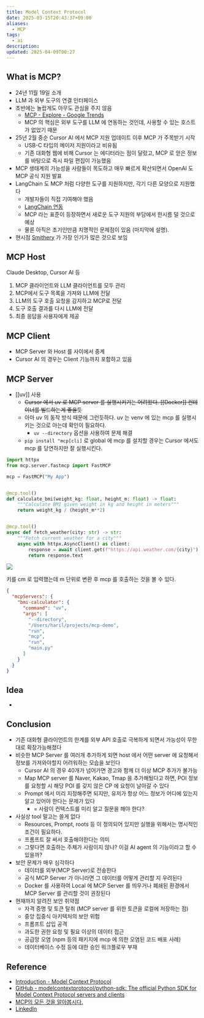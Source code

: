 ```yaml
---
title: Model Context Protocol
date: 2025-03-15T20:43:37+09:00
aliases:
  - MCP
tags:
  - ai
description: 
updated: 2025-04-09T00:27
---
```


## What is MCP?

- 24년 11월 19일 소개
- LLM 과 외부 도구의 연결 인터페이스
- 초반에는 놀랍게도 아무도 관심을 주지 않음
    - [MCP - Explore - Google Trends](https://trends.google.com/trends/explore?date=today%203-m&q=MCP&hl=en)
    - MCP 의 핵심은 외부 도구를 LLM 에 연동하는 것인데, 사용할 수 있는 호스트가 없었기 때문
- 25년 2월 중순 Cursor AI 에서 MCP 지원 업데이트 이후 MCP 가 주목받기 시작
    - USB-C 타입의 메이저 지원이라고 비유됨
    - 기존 대화형 웹에 비해 Cursor 는 에디터라는 점이 달랐고, MCP 로 얻은 정보를 바탕으로 즉시 파일 편집이 가능했음
- MCP 생태계의 가능성을 사람들이 목도하고 매우 빠르게 확산되면서 OpenAI 도 MCP 공식 지원 발표
- LangChain 도 MCP 처럼 다양한 도구를 지원하지만, 각기 다른 모양으로 지원했다
    - 개발자들이 직접 기여해야 했음
    - [LangChain 연동](https://guide.ncloud-docs.com/docs/clovastudio-dev-langchain)
    - MCP 라는 표준이 등장하면서 새로운 도구 지원의 부담에서 한시름 덜 것으로 예상
    - 물론 아직은 초기인만큼 치명적인 문제점이 있음 (마지막에 설명).
- 현시점 [Smithery](https://smithery.ai/) 가 가장 인기가 많은 것으로 보임

## MCP Host

Claude Desktop, Cursor AI 등

1. MCP 클라이언트와 LLM 클라이언트를 모두 관리
2. MCP에서 도구 목록을 가져와 LLM에 전달
3. LLM의 도구 호출 요청을 감지하고 MCP로 전달
4. 도구 호출 결과를 다시 LLM에 전달
5. 최종 응답을 사용자에게 제공

## MCP Client

- MCP Server 와 Host 를 사이에서 중계
- Cursor AI 의 경우는 Client 기능까지 포함하고 있음

## MCP Server

- [[uv]] 사용
    - ~~Cursor 에서 uv 로 MCP server 를 실행시키기는 어려웠다. [[Docker]] 컨테이너를 빌드하는게 좋을듯~~
    - 아마 uv 의 동작 방식 때문에 그런듯하다. uv 는 venv 에 있는 mcp 를 실행시키는 것으로 아는데 확인이 필요하다.
        - `uv --directory` 옵션을 사용하여 문제 해결
    - `pip install "mcp[cli]` 로 global 에 mcp 를 설치할 경우는 Cursor 에서도 mcp 를 당연하지만 잘 실행시킨다.

```python
import httpx
from mcp.server.fastmcp import FastMCP

mcp = FastMCP("My App")


@mcp.tool()
def calculate_bmi(weight_kg: float, height_m: float) -> float:
    """Calculate BMI given weight in kg and height in meters"""
    return weight_kg / (height_m**2)


@mcp.tool()
async def fetch_weather(city: str) -> str:
    """Fetch current weather for a city"""
    async with httpx.AsyncClient() as client:
        response = await client.get(f"https://api.weather.com/{city}")
        return response.text
```

![](https://i.imgur.com/rIkDpfu.png)

키를 cm 로 입력했는데 m 단위로 변환 후 mcp 를 호출하는 것을 볼 수 있다.

```json
{
  "mcpServers": {
    "bmi-calculator": {
      "command": "uv",
      "args": [
        "--directory",
        "/Users/haril/projects/mcp-demo",
        "run",
        "mcp",
        "run",
        "main.py"
      ]
    }
  }
}
```

## Idea

-

## Conclusion

- 기존 대화형 클라이언트의 한계를 외부 API 호출로 극복하게 되면서 가능성이 무한대로 확장가능해졌다
- 비슷한 MCP Server 를 여러개 추가하게 되면 host 에서 어떤 server 에 요청해서 정보를 가져와야할지 어려워하는 모습을 보인다
    - Cursor AI 의 경우 40개가 넘어가면 경고와 함께 더 이상 MCP 추가가 불가능
    - Map MCP server 를 Naver, Kakao, Tmap 을 추가해뒀다고 하면, POI 정보를 요청할 시 해당 POI 를 갖지 않은 CP 에 요청이 날아갈 수 있다
    - Prompt 에서 미리 지정해주면 되지만, 유저가 항상 어느 정보가 어디에 있는지 알고 있어야 한다는 문제가 있다
        - = 사람이 컨텍스트를 미리 알고 질문을 해야 한다?
- 사실상 tool 말고는 쓸게 없다
    - Resources, Prompt, roots 등 이 정의되어 있지만 실행을 위해서는 명시적인 조건이 필요하다.
    - 프롬프트 잘 써서 호출해야한다는 의미
    - 그렇다면 호출하는 주체가 사람이지 않나? 이걸 AI agent 의 기능이라고 할 수 있을까?
- 보안 문제가 매우 심각하다
    - 데이터를 외부(MCP Server)로 전송한다
    - 공식 MCP Server 가 아니라면 그 데이터를 어떻게 관리할 지 우려된다
    - Docker 를 사용하여 Local 에 MCP Server 를 띄우거나 폐쇄된 환경에서 MCP Server 를 관리할 것이 권장된다
- 현재까지 알려진 보안 취약점
    - 자격 증명 및 토큰 탈취 (MCP server 를 위한 토큰을 로컬에 저장하는 점)
    - 중앙 집중식 아키텍처의 보안 위험
    - 프롬프트 삽입 공격
    - 과도한 권한 요청 및 필요 이상의 데이터 접근
    - 공급망 오염 (npm 등의 패키지에 mcp 에 의한 오염된 코드 배포 사례)
    - 데이터베이스 수정 등에 대한 승인 워크플로우 부재

## Reference

- [Introduction - Model Context Protocol](https://modelcontextprotocol.io/introduction)
- [GitHub - modelcontextprotocol/python-sdk: The official Python SDK for Model Context Protocol servers and clients](https://github.com/modelcontextprotocol/python-sdk)
- [MCP의 모든 것을 알아봅시다.](https://velog.io/@k-svelte-master/what-is-mcp)
- [LinkedIn](https://www.linkedin.com/posts/rascal-hyunjun_mcpmodel-context-protocol-%EC%97%90-%EB%8C%80%ED%95%B4%EC%84%9C%EB%8A%94-%EB%A7%90%EC%9D%84-%EC%A2%80-%EC%95%84%EB%81%BC%EB%A0%A4%EA%B3%A0-activity-7314610516029501440-iC0V?utm_source=share&utm_medium=member_ios&rcm=ACoAADVs1_sBqre1AV6fJXkU4LAid0kfi4M76i0)
